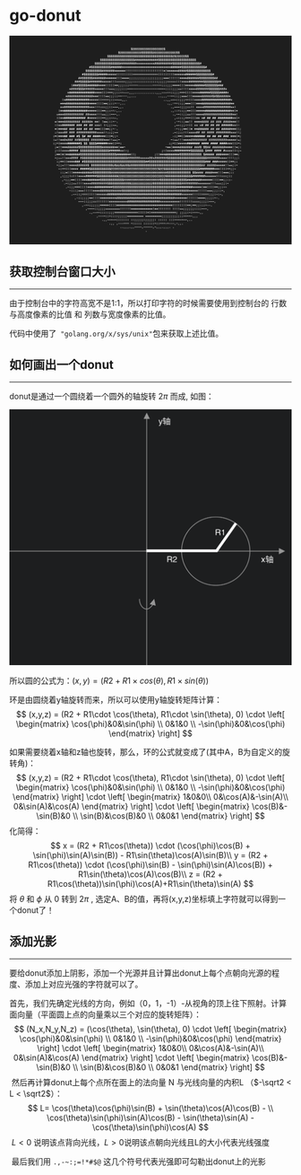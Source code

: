 <script src="https://cdn.mathjax.org/mathjax/latest/MathJax.js?config=TeX-AMS-MML_HTMLorMML" type="text/javascript"></script>
<script type="text/x-mathjax-config">
  MathJax.Hub.Config({
    tex2jax: {
      inlineMath: [ ['$','$'], ["\\(","\\)"] ],
      processEscapes: true
    }
  });
</script>

# go-donut

![image-20210116000044645](./imgs/image-20210116000044645.png)

## 获取控制台窗口大小

---

由于控制台中的字符高宽不是1:1，所以打印字符的时候需要使用到控制台的 行数与高度像素的比值 和 列数与宽度像素的比值。

代码中使用了` "golang.org/x/sys/unix"`包来获取上述比值。

## 如何画出一个donut

---

donut是通过一个圆绕着一个圆外的轴旋转 $2\pi$ 而成, 如图：

![image-20210115160450137](./imgs/image-20210115160450137.png)

所以圆的公式为：$(x,y)=(R2+R1\times cos(\theta), R1\times sin(\theta))$

环是由圆绕着y轴旋转而来，所以可以使用y轴旋转矩阵计算：
$$
(x,y,z) = (R2 + R1\cdot \cos(\theta), R1\cdot \sin(\theta), 0)
\cdot
\left[
  \begin{matrix}
    \cos(\phi)&0&\sin(\phi) \\
    0&1&0 \\
    -\sin(\phi)&0&\cos(\phi)
  \end{matrix}
\right]
$$


如果需要绕着x轴和z轴也旋转，那么，环的公式就变成了(其中A，B为自定义的旋转角)：
$$
(x,y,z) = 
(R2 + R1\cdot \cos(\theta), R1\cdot \sin(\theta), 0)
\cdot
\left[
  \begin{matrix}
    \cos(\phi)&0&\sin(\phi) \\
    0&1&0 \\
    -\sin(\phi)&0&\cos(\phi)
  \end{matrix}
\right]
\cdot
\left[
  \begin{matrix}
    1&0&0\\
    0&\cos(A)&-\sin(A)\\
    0&\sin(A)&\cos(A)
  \end{matrix}
\right]
\cdot
\left[
  \begin{matrix}
    \cos(B)&-\sin(B)&0 \\
    \sin(B)&\cos(B)&0 \\
    0&0&1
  \end{matrix}
\right]
$$
化简得：
$$
x = 
(R2 + R1\cos(\theta)) \cdot (\cos(\phi)\cos(B) + \sin(\phi)\sin(A)\sin(B)) - 
R1\sin(\theta)\cos(A)\sin(B)\\
y =
(R2 + R1\cos(\theta)) \cdot (\cos(\phi)\sin(B) - \sin(\phi)\sin(A)\cos(B)) +
R1\sin(\theta)\cos(A)\cos(B)\\
z = 
(R2 + R1\cos(\theta))\sin(\phi)\cos(A)+R1\sin(\theta)\sin(A)
$$
将 $\theta$ 和 $\phi$ 从 0 转到  $2\pi$ , 选定A、B的值，再将(x,y,z)坐标填上字符就可以得到一个donut了！



## 添加光影

---

​	要给donut添加上阴影，添加一个光源并且计算出donut上每个点朝向光源的程度、添加上对应光强的字符就可以了。

​	首先，我们先确定光线的方向，例如（0，1，-1）-从视角的顶上往下照射。计算面向量（平面圆上点的向量乘以三个对应的旋转矩阵）：
$$
(N_x,N_y,N_z) = 
(\cos(\theta), \sin(\theta), 0)
\cdot
\left[
  \begin{matrix}
    \cos(\phi)&0&\sin(\phi) \\
    0&1&0 \\
    -\sin(\phi)&0&\cos(\phi)
  \end{matrix}
\right]
\cdot
\left[
  \begin{matrix}
    1&0&0\\
    0&\cos(A)&-\sin(A)\\
    0&\sin(A)&\cos(A)
  \end{matrix}
\right]
\cdot
\left[
  \begin{matrix}
    \cos(B)&-\sin(B)&0 \\
    \sin(B)&\cos(B)&0 \\
    0&0&1
  \end{matrix}
\right]
$$
​	然后再计算donut上每个点所在面上的法向量 N 与光线向量的内积L （$-\sqrt2 < L < \sqrt2$）：
$$
L=
\cos(\theta)\cos(\phi)\sin(B) +
\sin(\theta)\cos(A)\cos(B) - \\
\cos(\theta)\sin(\phi)\sin(A)\cos(B) -
\sin(\theta)\sin(A) - 
\cos(\theta)\sin(\phi)\cos(A)
$$
​    $L<0$ 说明该点背向光线，$L>0$说明该点朝向光线且L的大小代表光线强度

​	最后我们用  `.,-~:;=!*#$@` 这几个符号代表光强即可勾勒出donut上的光影

